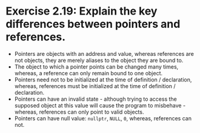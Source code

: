 # Exercise 2.19: Explain the key differences between pointers and references.

 - Pointers are objects with an address and value, whereas references are not objects, they are merely aliases to the object they are bound to.
 - The object to which a pointer points can be changed many times, whereas, a reference can only remain bound to one object.
 - Pointers need not to be initialized at the time of definition / declaration, whereas, references must be initialized at the time of definition / declaration.
 - Pointers can have an invalid state - although trying to access the supposed object at this value will cause the program to misbehave - whereas, references can only point to valid objects.
 - Pointers can have null value: `nullptr`, `NULL`, `0`, whereas, references can not.